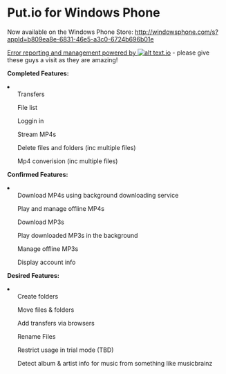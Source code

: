 Put.io for Windows Phone
=============

Now available on the Windows Phone Store: http://windowsphone.com/s?appId=b809ea8e-6831-46e5-a3c0-6724b696b01e

[Error reporting and management powered by ![alt text](http://raygun.io/cassette.axd/file/images/navigation/public-header-logo-b23ff94e036ed64eea65d8d12548b6d927a3e669.png "Powered by Raygun.io").io](http://raygun.io/) - please give these guys a visit as they are amazing!
	
__Completed Features:__
<li>
	<ul>Transfers</ul>
	<ul>File list</ul>
	<ul>Loggin in</ul>
	<ul>Stream MP4s</ul>
	<ul>Delete files and folders (inc multiple files)</ul>
	<ul>Mp4 converision (inc multiple files)</ul>
</li>	

__Confirmed Features:__
<li>
	<ul>Download MP4s using background downloading service</ul>
	<ul>Play and manage offline MP4s</ul>
	<ul>Download MP3s</ul>
	<ul>Play downloaded MP3s in the background</ul>
	<ul>Manage offline MP3s</ul>
	<ul>Display account info</ul>
</li>
	
__Desired Features:__
<li>
	<ul>Create folders</ul>
	<ul>Move files & folders</ul>
	<ul>Add transfers via browsers</ul>
	<ul>Rename Files</ul>
	<ul>Restrict usage in trial mode (TBD)</ul>
	<ul>Detect album & artist info for music from something like musicbrainz</ul>
</li>

